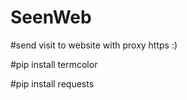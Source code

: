 # SeenWeb
#send visit to website with proxy https :)




#pip install termcolor 


#pip install requests
